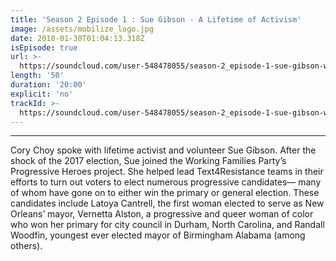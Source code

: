 ```yaml
---
title: 'Season 2 Episode 1 : Sue Gibson - A Lifetime of Activism'
image: /assets/mobilize_logo.jpg
date: 2018-01-30T01:04:13.318Z
isEpisode: true
url: >-
  https://soundcloud.com/user-548478055/season-2_episode-1-sue-gibson-working-families-party
length: '50'
duration: '20:00'
explicit: 'no'
trackId: >-
  https://soundcloud.com/user-548478055/season-2_episode-1-sue-gibson-working-families-party
---
```

---

Cory Choy spoke with lifetime activist and volunteer Sue Gibson. After the shock of the 2017 election, Sue joined the Working Families Party’s Progressive Heroes project. She helped lead Text4Resistance teams in their efforts to turn out voters to elect numerous progressive candidates— many of whom have gone on to either win the primary or general election. These candidates include Latoya Cantrell, the first woman elected to serve as New Orleans’ mayor, Vernetta Alston, a progressive and queer woman of color who won her primary for city council in Durham, North Carolina, and Randall Woodfin, youngest ever elected mayor of Birmingham Alabama (among others).

